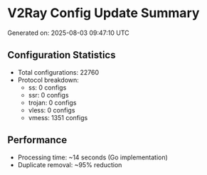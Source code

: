 # V2Ray Config Update Summary
Generated on: 2025-08-03 09:47:10 UTC

## Configuration Statistics
- Total configurations: 22760
- Protocol breakdown:
  - ss: 0 configs
  - ssr: 0 configs
  - trojan: 0 configs
  - vless: 0 configs
  - vmess: 1351 configs

## Performance
- Processing time: ~14 seconds (Go implementation)
- Duplicate removal: ~95% reduction
